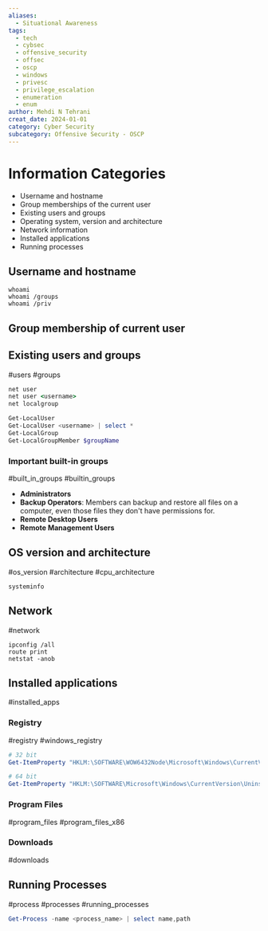 ```yaml
---
aliases:
  - Situational Awareness
tags:
  - tech
  - cybsec
  - offensive_security
  - offsec
  - oscp
  - windows
  - privesc
  - privilege_escalation
  - enumeration
  - enum
author: Mehdi N Tehrani
creat_date: 2024-01-01
category: Cyber Security
subcategory: Offensive Security - OSCP
---
```


# Information Categories
- Username and hostname
- Group memberships of the current user
- Existing users and groups
- Operating system, version and architecture
- Network information
- Installed applications
- Running processes

## Username and hostname
```
whoami
whoami /groups
whoami /priv
```

## Group membership of current user
## Existing users and groups
#users #groups

```cmd
net user
net user <username>
net localgroup
```

```powershell
Get-LocalUser
Get-LocalUser <username> | select *
Get-LocalGroup
Get-LocalGroupMember $groupName
```

### Important built-in groups
#built_in_groups #builtin_groups
- **Administrators**
- **Backup Operators**: Members can backup and restore all files on a computer, even those files they don't have permissions for.
- **Remote Desktop Users**
- **Remote Management Users**

## OS version and architecture
#os_version #architecture #cpu_architecture
```
systeminfo
```

## Network
#network 
```
ipconfig /all
route print
netstat -anob
```

## Installed applications
#installed_apps 
### Registry
#registry #windows_registry
```powershell
# 32 bit
Get-ItemProperty "HKLM:\SOFTWARE\WOW6432Node\Microsoft\Windows\CurrentVersion\Uninstall\*" | select displayname

# 64 bit
Get-ItemProperty "HKLM:\SOFTWARE\Microsoft\Windows\CurrentVersion\Uninstall\*" | select displayname
```

### Program Files
#program_files #program_files_x86
### Downloads
#downloads

## Running Processes
#process #processes #running_processes
```powershell
Get-Process -name <process_name> | select name,path
```


